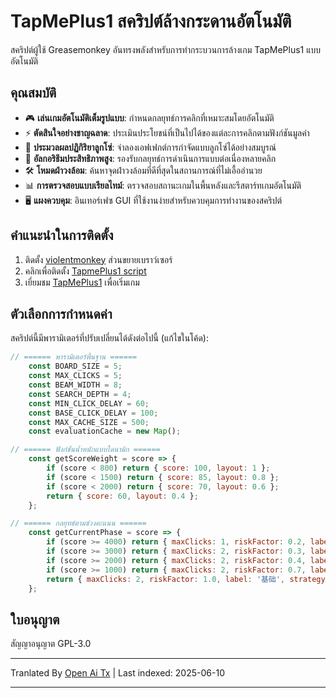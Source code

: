 # TapMePlus1 สคริปต์ล้างกระดานอัตโนมัติ

สคริปต์ผู้ใช้ Greasemonkey อันทรงพลังสำหรับการทำกระบวนการล้างเกม TapMePlus1 แบบอัตโนมัติ

## คุณสมบัติ

- 🎮 **เล่นเกมอัตโนมัติเต็มรูปแบบ**: กำหนดกลยุทธ์การคลิกที่เหมาะสมโดยอัตโนมัติ
- ⚡ **ตัดสินใจอย่างชาญฉลาด**: ประเมินประโยชน์ที่เป็นไปได้ของแต่ละการคลิกตามฟังก์ชันมูลค่า
- 🔁 **ประมวลผลปฏิกิริยาลูกโซ่**: จำลองเอฟเฟกต์การกำจัดแบบลูกโซ่ได้อย่างสมบูรณ์
- 🚀 **อัลกอริธึมประสิทธิภาพสูง**: รองรับกลยุทธ์การดำเนินการแบบต่อเนื่องหลายคลิก
- 🛠 **โหมดฝ่าวงล้อม**: ค้นหาจุดฝ่าวงล้อมที่ดีที่สุดในสถานการณ์ที่ไม่เอื้ออำนวย
- 📊 **การตรวจสอบแบบเรียลไทม์**: ตรวจสอบสถานะเกมในพื้นหลังและรีสตาร์ทเกมอัตโนมัติ
- 🖥 **แผงควบคุม**: อินเทอร์เฟซ GUI ที่ใช้งานง่ายสำหรับควบคุมการทำงานของสคริปต์

## คำแนะนำในการติดตั้ง

1. ติดตั้ง [violentmonkey](https://violentmonkey.github.io/) ส่วนขยายเบราว์เซอร์
2. คลิกเพื่อติดตั้ง [TapmePlus1 script](https://github.com/baimengshi/tapmeplus1/raw/main/TapMePlus1_auto-clear.user.js)
3. เยี่ยมชม [TapMePlus1](https://tapmeplus1.com/) เพื่อเริ่มเกม

## ตัวเลือกการกำหนดค่า

สคริปต์นี้มีพารามิเตอร์ที่ปรับเปลี่ยนได้ดังต่อไปนี้ (แก้ไขในโค้ด):

```javascript
// ====== พารามิเตอร์พื้นฐาน ======
    const BOARD_SIZE = 5;
    const MAX_CLICKS = 5;
    const BEAM_WIDTH = 8;
    const SEARCH_DEPTH = 4;
    const MIN_CLICK_DELAY = 60;
    const BASE_CLICK_DELAY = 100;
    const MAX_CACHE_SIZE = 500;
    const evaluationCache = new Map();

// ====== ฟังก์ชันน้ำหนักแบบไดนามิก ======
    const getScoreWeight = score => {
        if (score < 800) return { score: 100, layout: 1 };
        if (score < 1500) return { score: 85, layout: 0.8 };
        if (score < 2000) return { score: 70, layout: 0.6 };
        return { score: 60, layout: 0.4 };
    };

// ====== กลยุทธ์ตามช่วงคะแนน ======
    const getCurrentPhase = score => {
        if (score >= 4000) return { maxClicks: 1, riskFactor: 0.2, label: '4000+', strategy: 'focusLargeGroups' };
        if (score >= 3000) return { maxClicks: 2, riskFactor: 0.3, label: '3000+', strategy: 'balanceEdgeAndCenter' };
        if (score >= 2000) return { maxClicks: 2, riskFactor: 0.4, label: '2000+', strategy: 'maximizeChainPotential' };
        if (score >= 1000) return { maxClicks: 2, riskFactor: 0.7, label: '1000+', strategy: 'conservativeGrowth' };
        return { maxClicks: 2, riskFactor: 1.0, label: '基础', strategy: 'default' };
    };
```

## ใบอนุญาต

สัญญาอนุญาต GPL-3.0

---

Tranlated By [Open Ai Tx](https://github.com/OpenAiTx/OpenAiTx) | Last indexed: 2025-06-10

---